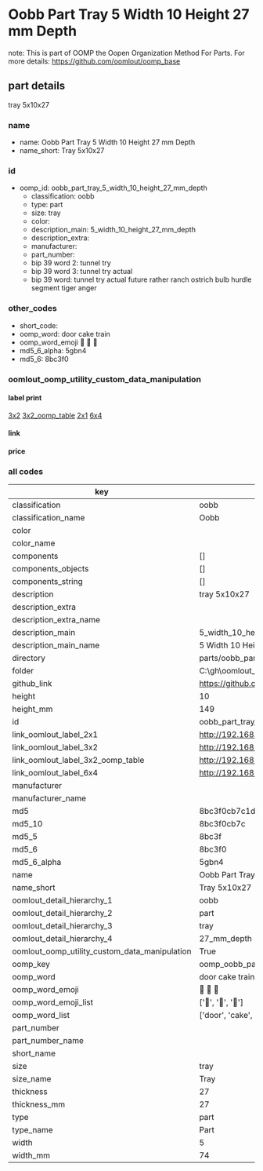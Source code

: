 # Oobb Part Tray 5 Width 10 Height 27 mm Depth  

note: This is part of OOMP the Oopen Organization Method For Parts. For more details: https://github.com/oomlout/oomp_base

##  part details
  



tray 5x10x27



### name
* name: Oobb Part Tray 5 Width 10 Height 27 mm Depth
* name_short: Tray 5x10x27 
### id
* oomp_id: oobb_part_tray_5_width_10_height_27_mm_depth
  * classification: oobb
  * type: part
  * size: tray
  * color: 
  * description_main: 5_width_10_height_27_mm_depth
  * description_extra: 
  * manufacturer: 
  * part_number: 
  * bip 39 word 2: tunnel try
  * bip 39 word 3: tunnel try actual
  * bip 39 word: tunnel try actual future rather ranch ostrich bulb hurdle segment tiger anger

### other_codes
* short_code: 
* oomp_word: door cake train
* oomp_word_emoji :door: :cake: :train:
* md5_6_alpha: 5gbn4
* md5_6: 8bc3f0






### oomlout_oomp_utility_custom_data_manipulation
#### label print
[3x2](http://192.168.1.245:1112/?label=oomp%205gbn4)
[3x2_oomp_table](http://192.168.1.108:1112/?label=oomp%205gbn4)
[2x1](http://192.168.1.242:1112/?label=oomp%205gbn4)
[6x4](http://192.168.1.55:1112/?label=oomp%205gbn4)    

#### link

                              

#### price







### all codes 
| key | value |  
| --- | --- |  
| classification | oobb |  
| classification_name | Oobb |  
| color |  |  
| color_name |  |  
| components | [] |  
| components_objects | [] |  
| components_string | [] |  
| description | tray 5x10x27 |  
| description_extra |  |  
| description_extra_name |  |  
| description_main | 5_width_10_height_27_mm_depth |  
| description_main_name | 5 Width 10 Height 27 mm Depth |  
| directory | parts/oobb_part_tray_5_width_10_height_27_mm_depth |  
| folder | C:\gh\oomlout_oobb_version_4_generated_parts\parts\oobb_part_tray_5_width_10_height_27_mm_depth |  
| github_link | https://github.com/oomlout/oomlout_oomp_part_src/tree/main/parts/oobb_part_tray_5_width_10_height_27_mm_depth |  
| height | 10 |  
| height_mm | 149 |  
| id | oobb_part_tray_5_width_10_height_27_mm_depth |  
| link_oomlout_label_2x1 | http://192.168.1.242:1112/?label=oomp%205gbn4 |  
| link_oomlout_label_3x2 | http://192.168.1.245:1112/?label=oomp%205gbn4 |  
| link_oomlout_label_3x2_oomp_table | http://192.168.1.108:1112/?label=oomp%205gbn4 |  
| link_oomlout_label_6x4 | http://192.168.1.55:1112/?label=oomp%205gbn4 |  
| manufacturer |  |  
| manufacturer_name |  |  
| md5 | 8bc3f0cb7c1df39ec65925e805fa7f54 |  
| md5_10 | 8bc3f0cb7c |  
| md5_5 | 8bc3f |  
| md5_6 | 8bc3f0 |  
| md5_6_alpha | 5gbn4 |  
| name | Oobb Part Tray 5 Width 10 Height 27 mm Depth |  
| name_short | Tray 5x10x27  |  
| oomlout_detail_hierarchy_1 | oobb |  
| oomlout_detail_hierarchy_2 | part |  
| oomlout_detail_hierarchy_3 | tray |  
| oomlout_detail_hierarchy_4 | 27_mm_depth |  
| oomlout_oomp_utility_custom_data_manipulation | True |  
| oomp_key | oomp_oobb_part_tray_5_width_10_height_27_mm_depth |  
| oomp_word | door cake train |  
| oomp_word_emoji | :door: :cake: :train: |  
| oomp_word_emoji_list | [':door:', ':cake:', ':train:'] |  
| oomp_word_list | ['door', 'cake', 'train'] |  
| part_number |  |  
| part_number_name |  |  
| short_name |  |  
| size | tray |  
| size_name | Tray |  
| thickness | 27 |  
| thickness_mm | 27 |  
| type | part |  
| type_name | Part |  
| width | 5 |  
| width_mm | 74 |  
